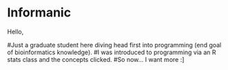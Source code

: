 Informanic
==========
Hello,

#Just a graduate student here diving head first into programming (end goal of bioinformatics knowledge).
#I was introduced to programming via an R stats class and the concepts clicked.
#So now... I want more :]
